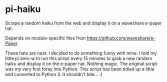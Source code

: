 # pi-haiku
Scrape a random haiku from the web and display it on a waveshare e-paper hat.

Depends on module-specific files from https://github.com/waveshare/e-Paper.

These hats are neat. I decided to do something funny with mine. I told my little pi zero-w to run this script every 15 minutes to grab a new random haiku and display it on the e-paper hat. Nothing magic. The original script was my very first foray into Python. This script has been tidied up a little and converted to Python 3. It shouldn't bite... :)
